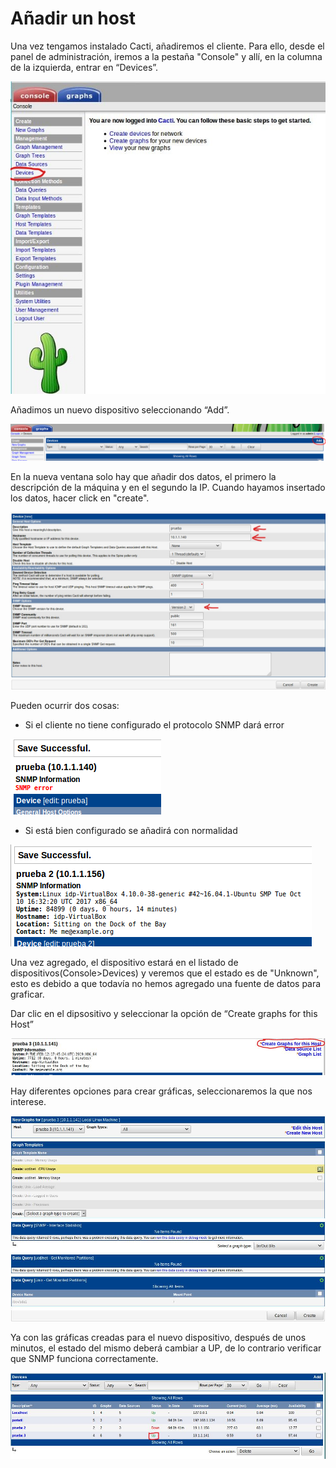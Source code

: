 # Añadir un host

Una vez tengamos instalado Cacti, añadiremos el cliente. Para ello, desde el panel de administración, iremos a la pestaña "Console" y allí, en la columna de la izquierda, entrar en “Devices”.

![imagen](images/c01.jpg)

Añadimos un nuevo dispositivo seleccionando “Add”.

![imagen](images/c02.jpg)

En la nueva ventana solo hay que añadir dos datos, el primero la descripción de la máquina y en el segundo la IP.
Cuando hayamos insertado los datos, hacer click en "create".

![imagen](images/c03.jpg)

Pueden ocurrir dos cosas:

- Si el cliente no tiene configurado el protocolo SNMP dará error

![imagen](images/c04.jpg)

- Si está bien configurado se añadirá con normalidad

![imagen](images/c05.jpg)

Una vez agregado, el dispositivo estará en el listado de dispositivos(Console>Devices) y veremos que el estado es de "Unknown", esto es debido a que todavía no hemos agregado una fuente de datos para graficar. 

Dar clic en el dipsositivo y seleccionar la opción de “Create graphs for this Host”

![imagen](images/c06.jpg)

Hay diferentes opciones para crear gráficas, seleccionaremos la que nos interese.

![imagen](images/c07.jpg)

Ya con las gráficas creadas para el nuevo dispositivo, después de unos minutos, el estado del mismo deberá cambiar a UP, de lo contrario verificar que SNMP funciona correctamente.

![imagen](images/c08.jpg)

